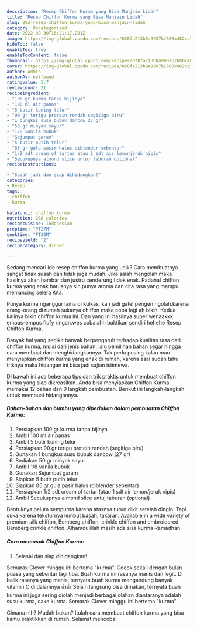 ```yaml
---
description: "Resep Chiffon Kurma yang Bisa Manjain Lidah"
title: "Resep Chiffon Kurma yang Bisa Manjain Lidah"
slug: 292-resep-chiffon-kurma-yang-bisa-manjain-lidah
category: Uncategorized
date: 2022-08-30T16:21:17.291Z
image: https://img-global.cpcdn.com/recipes/028fa213b8a9907b/680x482cq70/chiffon-kurma-foto-resep-utama.jpg
hideToc: false
enableToc: true
enableTocContent: false
thumbnail: https://img-global.cpcdn.com/recipes/028fa213b8a9907b/680x482cq70/chiffon-kurma-foto-resep-utama.jpg
cover: https://img-global.cpcdn.com/recipes/028fa213b8a9907b/680x482cq70/chiffon-kurma-foto-resep-utama.jpg
author: Admin
authorAv: notfound
ratingvalue: 3.7
reviewcount: 21
recipeingredient:
- "100 gr kurma tanpa bijinya"
- "100 ml air panas"
- "5 butir kuning telur"
- "90 gr terigu protein rendah segitiga biru"
- "1 bungkus susu bubuk dancow 27 gr"
- "50 gr minyak sayur"
- "1/8 vanila bubuk"
- "Sejumput garam"
- "5 butir putih telur"
- "85 gr gula pasir halus diblender sebentar"
- "1/2 sdt cream of tartar atau 1 sdt air lemonjeruk nipis"
- "Secukupnya almond slice untuj taburan optional"
recipeinstructions:

- "Sudah jadi dan siap dihidangkan!"
categories:
- Resep
tags:
- chiffon
- kurma

katakunci: chiffon kurma 
nutrition: 268 calories
recipecuisine: Indonesian
preptime: "PT27M"
cooktime: "PT30M"
recipeyield: "2"
recipecategory: Dinner

---
```





Sedang mencari ide resep chiffon kurma yang unik? Cara membuatnya sangat tidak susah dan tidak juga mudah. Jika salah mengolah maka hasilnya akan hambar dan justru cenderung tidak enak. Padahal chiffon kurma yang enak harusnya sih punya aroma dan cita rasa yang mampu memancing selera Kita.





Punya kurma nganggur lama di kulkas. kan jadi gatel pengen ngolah.karena orang-orang di rumah sukanya chiffon maka coba lagi ah bikin. Kedua kalinya bikin chiffon kurma ini. Dan yang ini hasilnya super wenaakkk empus-empus flufy ringan.wes cobalahh buktikan sendiri hehehe Resep Chiffon Kurma.

Banyak hal yang sedikit banyak berpengaruh terhadap kualitas rasa dari chiffon kurma, mulai dari jenis bahan, lalu pemilihan bahan segar hingga cara membuat dan menghidangkannya. Tak perlu pusing kalau mau menyiapkan chiffon kurma yang enak di rumah, karena asal sudah tahu triknya maka hidangan ini bisa jadi sajian istimewa.






Di bawah ini ada beberapa tips dan trik praktis untuk membuat chiffon kurma yang siap dikreasikan. Anda bisa menyiapkan Chiffon Kurma memakai 12 bahan dan 0 langkah pembuatan. Berikut ini langkah-langkah untuk membuat hidangannya.

<!--inarticleads1-->

##### Bahan-bahan dan bumbu yang diperlukan dalam pembuatan Chiffon Kurma:

1. Persiapkan 100 gr kurma tanpa bijinya
1. Ambil 100 ml air panas
1. Ambil 5 butir kuning telur
1. Persiapkan 90 gr terigu protein rendah (segitiga biru)
1. Gunakan 1 bungkus susu bubuk dancow (27 gr)
1. Sediakan 50 gr minyak sayur
1. Ambil 1/8 vanila bubuk
1. Gunakan Sejumput garam
1. Siapkan 5 butir putih telur
1. Siapkan 85 gr gula pasir halus (diblender sebentar)
1. Persiapkan 1/2 sdt cream of tartar (atau 1 sdt air lemon/jeruk nipis)
1. Ambil Secukupnya almond slice untuj taburan (optional)


Bentuknya belum sempurna karena atasnya turun dikit setelah dingin. Tapi suka karena teksturnya lembut basah, takaran. Available in a wide variety of premium silk chiffon, Bemberg chiffon, crinkle chiffon and embroidered Bemberg crinkle chiffon. Alhamdulillah masih ada sisa kurma Ramadhan. 

<!--inarticleads2-->

##### Cara memasak Chiffon Kurma:


1. Selesai dan siap dihidangkan!

Semarak Clover minggu ini bertema &#34;kurma&#34;. Cocok sekali dengan bulan puasa yang sebentar lagi tiba. Buah kurma ini rasanya manis dan legit. Di balik rasanya yang manis, ternyata buah kurma mengandung banyak vitamin C di dalamnya 👍👍 Selain langsung bisa dimakan, ternyata buah kurma ini juga sering diolah menjadi berbagai olahan diantaranya adalah susu kurma, cake kurma. Semarak Clover minggu ini bertema &#34;kurma&#34;. 

Gimana nih? Mudah bukan? Itulah cara membuat chiffon kurma yang bisa kamu praktikkan di rumah. Selamat mencoba!
